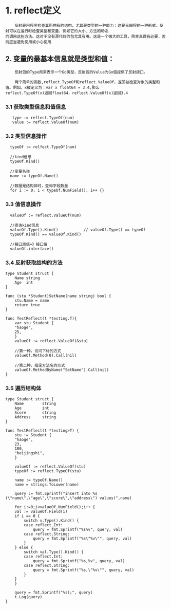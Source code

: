 # 1. reflect定义
        反射是用程序检查其所拥有的结构，尤其是类型的一种能力；这是元编程的一种形式。反射可以在运行时检查类型和变量，例如它的大小、方法和动态
    的调用这些方法。这对于没有源代码的包尤其有用。这是一个强大的工具，除非真得有必要，否则应当避免使用或小心使用
    
## 2. 变量的最基本信息就是类型和值：
        反射包的Type用来表示一个Go类型，反射包的Value为Go值提供了反射接口。
        
        两个简单的函数,reflect.TypeOf和reflect.ValueOf，返回被检查对象的类型和值。例如，x被定义为：var x float64 = 3.4,那么
    reflect.TypeOf(x)返回float64，reflect.ValueOf(x)返回3.4
    
### 3.1 获取类型信息和值信息
       type := reflect.TypeOf(num)
       value := reflect.ValueOf(num)
  
### 3.2 类型信息操作

      typeOf := relfect.TypeOf(num)

      //kind信息
      typeOf.Kind()

      //变量名称
      name := typeOf.Name()

      //数据是结构体时，查询字段数量
      for i := 0; i < typeOf.NumField(); i++ {}
  
  ### 3.3 值信息操作
  
      valueOf := reflect.ValueOf(num)
                
      //查询kind信息
      valueOf.Type().Kind()           // valueOf.Type() == typeOf
      typeOf.Kind() == valueOf.Kind()
                
      //接口原值=》接口值
      valueOf.interface()   
        
### 3.4 反射获取结构的方法

	type Student struct {
	    Name string
	    Age  int
	}

	func (stu *Student)SetName(name string) bool {
	    stu.Name = name
	    return true
	}
                
	func TestReflect(t *testing.T){
	    var stu Student {
		"haoge",
		25,
	    }
	    valueOf := reflect.ValueOf(&stu)

	    //第一种，访问下标的方式
	    valueOf.Method(0).Call(nil)

	    //第二种，指定方法名的方式
	    valueOf.MethodByName("SetName").Call(nil)
	}
        
### 3.5 遍历结构体

	type Student struct {
	    Name        string
	    Age         int
	    Score       string
	    Address     string
	}

	func TestReflect(t *testing>T) {
	    stu := Student {
		"haoge",
		23,
		100,
		"beijingshi",
	    }

	    valueOf := reflect.ValueOf(stu)
	    typeOf := reflect.TypeOf(stu)

	    name := typeOf.Name()
	    name = strings.ToLower(name)
			 
	    query := fmt.Sprintf("insert into %s (\"name\",\"age\",\"score\",\"address\") values(",name)

	    for i:=0;i<valueOf.NumField();i++ {
		val := valueOf.Field(i)
		if i == 0 {
		    switch v.Type().Kind() {
			case reflect.Int:
			    query = fmt.Sprintf("%s%v", query, val)
			case reflect.String:
			    query = fmt.Sprintf("%s\"%v\"", query, val)
		    }
		} else {
		    switch val.Type().Kind() {
			case reflect.Int:
			    query = fmt.Sprintf("%s,%v", query, val)
			case reflect.String:
			    query = fmt.Sprintf("%s,\"%v\"", query, val)
		    }
		}
	    }

	    query = fmt.Sprintf("%s);", query)
	    t.Log(query)
	}
